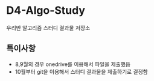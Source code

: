 # D4-Algo-Study
우리반 알고리즘 스터디 결과물 저장소

## 특이사항
<ul>
  <li>8,9월의 경우 onedrive를 이용해서 파일을 제출했음</li>
  <li>10월부터 git을 이용해서 스터디 결과물을 제출하기로 결정함</li>
</ul>
